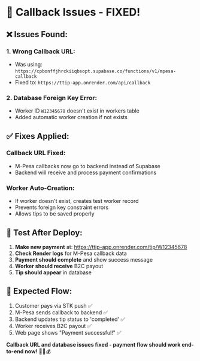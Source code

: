 # 🔧 Callback Issues - FIXED!

## ❌ **Issues Found:**

### 1. **Wrong Callback URL:**
- Was using: `https://cpbonffjhrckiiqbsopt.supabase.co/functions/v1/mpesa-callback`
- Fixed to: `https://ttip-app.onrender.com/api/callback`

### 2. **Database Foreign Key Error:**
- Worker ID `W12345678` doesn't exist in workers table
- Added automatic worker creation if not exists

## ✅ **Fixes Applied:**

### **Callback URL Fixed:**
- M-Pesa callbacks now go to backend instead of Supabase
- Backend will receive and process payment confirmations

### **Worker Auto-Creation:**
- If worker doesn't exist, creates test worker record
- Prevents foreign key constraint errors
- Allows tips to be saved properly

## 🧪 **Test After Deploy:**
1. **Make new payment** at: https://ttip-app.onrender.com/tip/W12345678
2. **Check Render logs** for M-Pesa callback data
3. **Payment should complete** and show success message
4. **Worker should receive** B2C payout
5. **Tip should appear** in database

## 📱 **Expected Flow:**
1. Customer pays via STK push ✅
2. M-Pesa sends callback to backend ✅
3. Backend updates tip status to 'completed' ✅
4. Worker receives B2C payout ✅
5. Web page shows "Payment successful!" ✅

**Callback URL and database issues fixed - payment flow should work end-to-end now!** 🎉📱💰